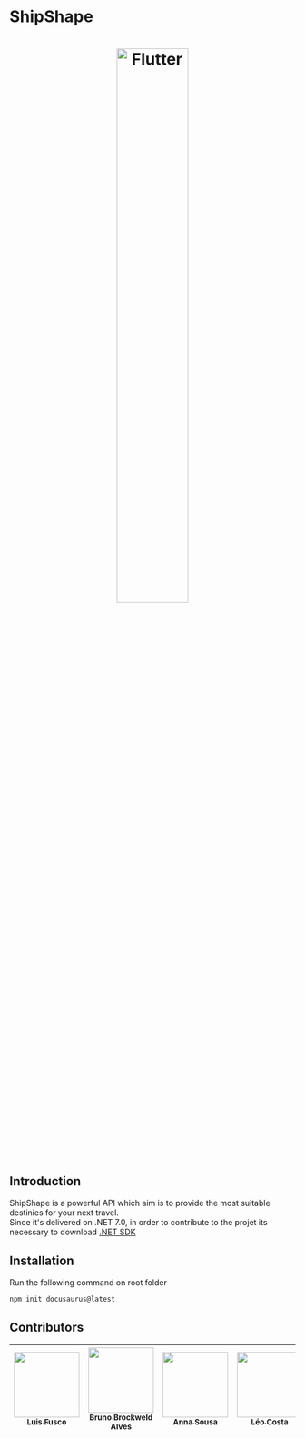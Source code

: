 # ShipShape
<a href="https://shipshape.netlify.app">
  <h1 align="center">
    <picture>
      <source media="(prefers-color-scheme: dark)" srcset="https://shipshape.netlify.app/assets/ShipShape_Logo.83e27d70.png">
      <img alt="Flutter" width="50%" height="50%" src="https://shipshape.netlify.app/assets/ShipShape_Logo.83e27d70.png">
    </picture>
  </h1>
</a>

## Introduction

ShipShape is a powerful API which aim is to provide the most suitable destinies for your next travel.
</br>
Since it's delivered on .NET 7.0, in order to contribute to the projet its necessary to download [.NET SDK](https://dotnet.microsoft.com/en-us/download/dotnet/7.0)
</br>

## Installation

Run the following command on root folder

```bash
npm init docusaurus@latest
```

## Contributors

| [<img src="https://avatars.githubusercontent.com/u/55036445?v=4" width=115><br><sub>Luis Fusco</sub>](https://github.com/fuscode) |  [<img src="https://avatars.githubusercontent.com/u/55096120?v=4" width=115><br><sub>Bruno Brockweld Alves</sub>](https://github.com/BrunoBrockweldAlves) |  [<img src="https://avatars.githubusercontent.com/u/8989346?v=4" width=115><br><sub>Anna Sousa</sub>](https://github.com/alexfelipe) |  [<img src="https://avatars.githubusercontent.com/u/8989346?v=4" width=115><br><sub>Léo Costa</sub>](https://github.com/alexfelipe) |  [<img src="https://avatars.githubusercontent.com/u/8989346?v=4" width=115><br><sub>Ryan Strack</sub>](https://github.com/alexfelipe) |
| :---: | :---: | :---: | :---: | :---: |
